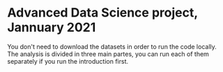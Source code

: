 # Advanced Data Science project, Jannuary 2021
You don't need to download the datasets in order to run the code locally.
The analysis is divided in three main partes, you can run each of them separately if you run the introduction first.
